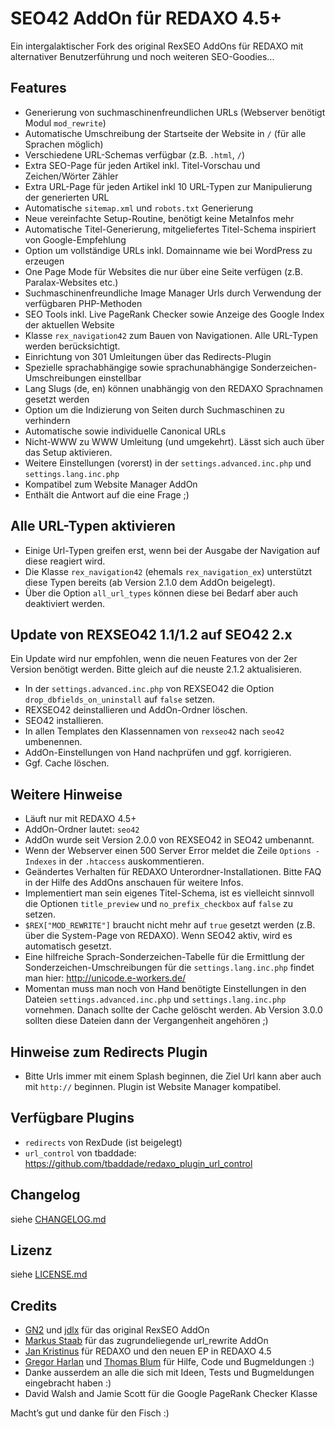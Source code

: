 SEO42 AddOn für REDAXO 4.5+
==============================

Ein intergalaktischer Fork des original RexSEO AddOns für REDAXO mit alternativer Benutzerführung und noch weiteren SEO-Goodies...

Features
--------

* Generierung von suchmaschinenfreundlichen URLs (Webserver benötigt Modul `mod_rewrite`)
* Automatische Umschreibung der Startseite der Website in `/` (für alle Sprachen möglich)
* Verschiedene URL-Schemas verfügbar (z.B. `.html`, `/`)
* Extra SEO-Page für jeden Artikel inkl. Titel-Vorschau und Zeichen/Wörter Zähler
* Extra URL-Page für jeden Artikel inkl 10 URL-Typen zur Manipulierung der generierten URL
* Automatische `sitemap.xml` und `robots.txt` Generierung
* Neue vereinfachte Setup-Routine, benötigt keine MetaInfos mehr
* Automatische Titel-Generierung, mitgeliefertes Titel-Schema inspiriert von Google-Empfehlung
* Option um vollständige URLs inkl. Domainname wie bei WordPress zu erzeugen
* One Page Mode für Websites die nur über eine Seite verfügen (z.B. Paralax-Websites etc.)
* Suchmaschinenfreundliche Image Manager Urls durch Verwendung der verfügbaren PHP-Methoden
* SEO Tools inkl. Live PageRank Checker sowie Anzeige des Google Index der aktuellen Website
* Klasse `rex_navigation42` zum Bauen von Navigationen. Alle URL-Typen werden berücksichtigt.
* Einrichtung von 301 Umleitungen über das Redirects-Plugin
* Spezielle sprachabhängige sowie sprachunabhängige Sonderzeichen-Umschreibungen einstellbar
* Lang Slugs (de, en) können unabhängig von den REDAXO Sprachnamen gesetzt werden
* Option um die Indizierung von Seiten durch Suchmaschinen zu verhindern
* Automatische sowie individuelle Canonical URLs
* Nicht-WWW zu WWW Umleitung (und umgekehrt). Lässt sich auch über das Setup aktivieren.
* Weitere Einstellungen (vorerst) in der `settings.advanced.inc.php` und `settings.lang.inc.php`
* Kompatibel zum Website Manager AddOn
* Enthält die Antwort auf die eine Frage ;)

Alle URL-Typen aktivieren
-------------------------

* Einige Url-Typen greifen erst, wenn bei der Ausgabe der Navigation auf diese reagiert wird.
* Die Klasse `rex_navigation42` (ehemals `rex_navigation_ex`) unterstützt diese Typen bereits (ab Version 2.1.0 dem AddOn beigelegt).
* Über die Option `all_url_types` können diese bei Bedarf aber auch deaktiviert werden.

Update von REXSEO42 1.1/1.2 auf SEO42 2.x
-----------------------------------------

Ein Update wird nur empfohlen, wenn die neuen Features von der 2er Version benötigt werden. Bitte gleich auf die neuste 2.1.2 aktualisieren.

* In der `settings.advanced.inc.php` von REXSEO42 die Option `drop_dbfields_on_uninstall` auf `false` setzen.
* REXSEO42 deinstallieren und AddOn-Ordner löschen.
* SEO42 installieren.
* In allen Templates den Klassennamen von `rexseo42` nach `seo42` umbenennen.
* AddOn-Einstellungen von Hand nachprüfen und ggf. korrigieren.
* Ggf. Cache löschen.

Weitere Hinweise
----------------

* Läuft nur mit REDAXO 4.5+
* AddOn-Ordner lautet: `seo42`
* AddOn wurde seit Version 2.0.0 von REXSEO42 in SEO42 umbenannt.
* Wenn der Webserver einen 500 Server Error meldet die Zeile `Options -Indexes` in der `.htaccess` auskommentieren.
* Geändertes Verhalten für REDAXO Unterordner-Installationen. Bitte FAQ in der Hilfe des AddOns anschauen für weitere Infos.
* Implementiert man sein eigenes Titel-Schema, ist es vielleicht sinnvoll die Optionen `title_preview` und `no_prefix_checkbox` auf `false` zu setzen.
* `$REX["MOD_REWRITE"]` braucht nicht mehr auf `true` gesetzt werden (z.B. über die System-Page von REDAXO). Wenn SEO42 aktiv, wird es automatisch gesetzt.
* Eine hilfreiche Sprach-Sonderzeichen-Tabelle für die Ermittlung der Sonderzeichen-Umschreibungen für die `settings.lang.inc.php` findet man hier: http://unicode.e-workers.de/
* Momentan muss man noch von Hand benötigte Einstellungen in den Dateien `settings.advanced.inc.php` und `settings.lang.inc.php` vornehmen. Danach sollte der Cache gelöscht werden. Ab Version 3.0.0 sollten diese Dateien dann der Vergangenheit angehören ;)

Hinweise zum Redirects Plugin
-----------------------------

* Bitte Urls immer mit einem Splash beginnen, die Ziel Url kann aber auch mit `http://` beginnen. Plugin ist Website Manager kompatibel.

Verfügbare Plugins
------------------

* `redirects` von RexDude (ist beigelegt)
* `url_control` von tbaddade: https://github.com/tbaddade/redaxo_plugin_url_control

Changelog
---------

siehe [CHANGELOG.md](CHANGELOG.md)

Lizenz
------

siehe [LICENSE.md](LICENSE.md)

Credits
-------

* [GN2](https://github.com/gn2netwerk) und [jdlx](https://github.com/jdlx) für das original RexSEO AddOn
* [Markus Staab](https://github.com/staabm) für das zugrundeliegende url_rewrite AddOn
* [Jan Kristinus](http://github.com/dergel) für REDAXO und den neuen EP in REDAXO 4.5
* [Gregor Harlan](https://github.com/gharlan) und [Thomas Blum](https://github.com/tbaddade) für Hilfe, Code und Bugmeldungen :)
* Danke ausserdem an alle die sich mit Ideen, Tests und Bugmeldungen eingebracht haben :)
* David Walsh and Jamie Scott für die Google PageRank Checker Klasse

Macht’s gut und danke für den Fisch :)

